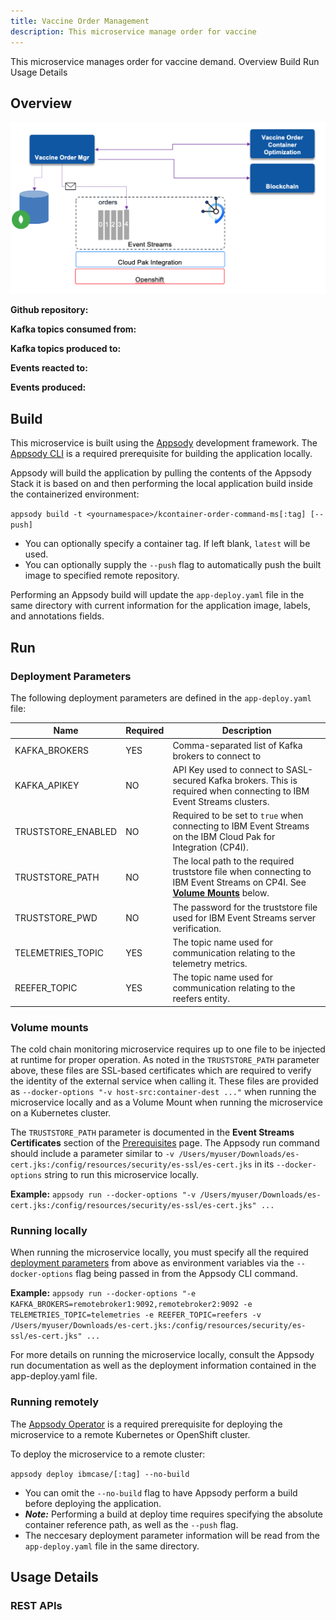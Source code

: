 ```yaml
---
title: Vaccine Order Management
description: This microservice manage order for vaccine
---
```

<PageDescription>
This microservice manages order for vaccine demand.
</PageDescription>

<AnchorLinks>
  <AnchorLink>Overview</AnchorLink>
  <AnchorLink>Build</AnchorLink>
  <AnchorLink>Run</AnchorLink>
  <AnchorLink>Usage Details</AnchorLink>
</AnchorLinks>

## Overview

![](./images/vaccine-order-1.png)

**Github repository:** []()

**Kafka topics consumed from:**

**Kafka topics produced to:**

**Events reacted to:**

**Events produced:**

## Build

This microservice is built using the [Appsody](https://appsody.dev/) development framework. The [Appsody CLI](https://appsody.dev/docs/installing/installing-appsody) is a required prerequisite for building the application locally.

Appsody will build the application by pulling the contents of the Appsody Stack it is based on and then performing the local application build inside the containerized environment:

`appsody build -t <yournamespace>/kcontainer-order-command-ms[:tag] [--push]`

- You can optionally specify a container tag. If left blank, `latest` will be used.
- You can optionally supply the `--push` flag to automatically push the built image to specified remote repository.

Performing an Appsody build will update the `app-deploy.yaml` file in the same directory with current information for the application image, labels, and annotations fields.

## Run 

### Deployment Parameters

The following deployment parameters are defined in the `app-deploy.yaml` file:

| Name                                     | Required | Description                                                                                                            |
|------------------------------------------|----------|------------------------------------------------------------------------------------------------------------------------|
| KAFKA_BROKERS                            | YES      | Comma-separated list of Kafka brokers to connect to                                                                    |
| KAFKA_APIKEY                             | NO       | API Key used to connect to SASL-secured Kafka brokers. This is required when connecting to IBM Event Streams clusters. |
| TRUSTSTORE_ENABLED                       | NO       | Required to be set to `true` when connecting to IBM Event Streams on the IBM Cloud Pak for Integration (CP4I).         |
| TRUSTSTORE_PATH                          | NO       | The local path to the required truststore file when connecting to IBM Event Streams on CP4I. See [**Volume Mounts**](#volume-mounts) below.  |
| TRUSTSTORE_PWD                           | NO       | The password for the truststore file used for IBM Event Streams server verification.                                   |
| TELEMETRIES_TOPIC                              | YES      | The topic name used for communication relating to the telemetry metrics.                                                   |
| REEFER_TOPIC                      | YES      | The topic name used for communication relating to the reefers entity.                                           |


### Volume mounts

The cold chain monitoring microservice requires up to one file to be injected at runtime for proper operation. As noted in the `TRUSTSTORE_PATH` parameter above, these files are SSL-based certificates which are required to verify the identity of the external service when calling it. These files are provided as `--docker-options "-v host-src:container-dest ..."` when running the microservice locally and as a Volume Mount when running the microservice on a Kubernetes cluster.

The `TRUSTSTORE_PATH` parameter is documented in the **Event Streams Certificates** section of the [Prerequisites](/microservices/prereqs/#ibm-event-streams-on-redhat-openshift-container-platform) page. The Appsody run command should include a parameter similar to `-v /Users/myuser/Downloads/es-cert.jks:/config/resources/security/es-ssl/es-cert.jks` in its `--docker-options` string to run this microservice locally.

**Example:** `appsody run --docker-options "-v /Users/myuser/Downloads/es-cert.jks:/config/resources/security/es-ssl/es-cert.jks" ...`

### Running locally

When running the microservice locally, you must specify all the required [deployment parameters](#deployment-parameters) from above as environment variables via the `--docker-options` flag being passed in from the Appsody CLI command.

**Example:** `appsody run --docker-options "-e KAFKA_BROKERS=remotebroker1:9092,remotebroker2:9092 -e TELEMETRIES_TOPIC=telemetries -e REEFER_TOPIC=reefers -v /Users/myuser/Downloads/es-cert.jks:/config/resources/security/es-ssl/es-cert.jks" ...`

For more details on running the microservice locally, consult the Appsody run documentation as well as the deployment information contained in the app-deploy.yaml file.

### Running remotely 

The [Appsody Operator](https://appsody.dev/docs/reference/appsody-operator/) is a required prerequisite for deploying the microservice to a remote Kubernetes or OpenShift cluster.

To deploy the microservice to a remote cluster:

`appsody deploy ibmcase/[:tag] --no-build`

- You can omit the `--no-build` flag to have Appsody perform a build before deploying the application.
- _**Note:**_ Performing a build at deploy time requires specifying the absolute container reference path, as well as the `--push` flag.
- The neccesary deployment parameter information will be read from the `app-deploy.yaml` file in the same directory.

## Usage Details

### REST APIs